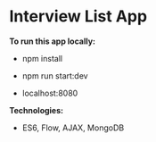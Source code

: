 # Interview List App

**To run this app locally:**
* npm install

* npm run start:dev

* localhost:8080

**Technologies:**
* ES6, Flow, AJAX, MongoDB
